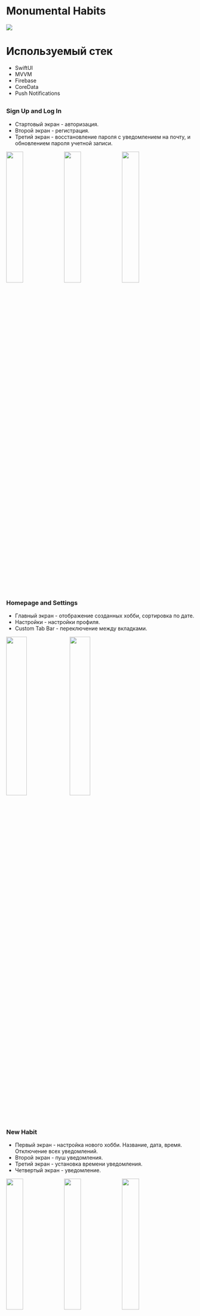 # Monumental Habits 

<p float="left">
  <img src="https://github.com/Moroz9/MonumentalHabitsSwiftUI/assets/126159245/d32b58a0-294b-490c-a49d-49c9b58dff55" />
</p>

# Используемый стек
- SwiftUI
- MVVM
- Firebase
- CoreData
- Push Notifications


## 

### Sign Up and Log In

- Стартовый экран - авторизация. 
- Второй экран - регистрация.
- Третий экран - восстановление пароля с уведомлением на почту, и обновлением пароля учетной записи.

<p float="left">
  <img src="https://github.com/Moroz9/MonumentalHabitsSwiftUI/assets/126159245/78fa7eb3-f50c-4374-bd25-b012d9b7b7e3" width="30%" />
  <img src="https://github.com/Moroz9/MonumentalHabitsSwiftUI/assets/126159245/ea12f697-3915-4006-bb79-e79ebd00ad41" width="30%" />
  <img src="https://github.com/Moroz9/MonumentalHabitsSwiftUI/assets/126159245/b6152c9e-b1ed-4ae6-8cc6-d1a63abbc5b6" width="30%" />
</p>

## 

### Homepage and Settings

- Главный экран - отображение созданных хобби, сортировка по дате. 
- Настройки - настройки профиля.
- Custom Tab Bar - переключение между вкладками.

<p float="left">
   <img src="https://github.com/Moroz9/MonumentalHabitsSwiftUI/assets/126159245/36b419ab-ac35-40ed-b77c-9f64ce41a8bc" width="33%" />
  <img src="https://github.com/Moroz9/MonumentalHabitsSwiftUI/assets/126159245/55cb111c-7534-4ab7-83e4-fbdbe253d413" width="33%" />
</p>

## 

### New Habit

- Первый экран - настройка нового хобби. Название, дата, время. Отключение всех уведомлений.
- Второй экран - пуш уведомления.
- Третий экран - установка времени уведомления. 
- Четвертый экран - уведомление.


<p float="left">
  <img src="https://github.com/Moroz9/MonumentalHabitsSwiftUI/assets/126159245/9182ffeb-6952-41f8-a335-f4a4f0503de4" width="30%" />
  <img src="https://github.com/Moroz9/MonumentalHabitsSwiftUI/assets/126159245/9645fdf3-bf64-409e-9246-7a1ef8b44313" width="30%" />
   <img src="https://github.com/Moroz9/MonumentalHabitsSwiftUI/assets/126159245/8ed3086f-0feb-4e11-9d45-0487f8b055ad" width="30%" />
   <img src="https://github.com/Moroz9/MonumentalHabitsSwiftUI/assets/126159245/a7ce82df-4ae0-4634-822f-04ef8092dd88" width="30%" />
</p>
